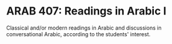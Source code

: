 # ARAB 407: Readings in Arabic I

Classical and/or modern readings in Arabic and discussions in conversational Arabic, according to the students' interest.